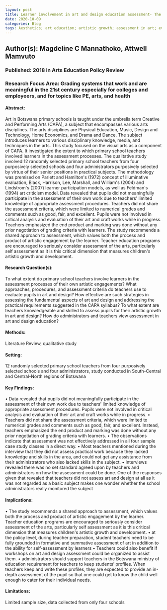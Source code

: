 ```yaml
---
layout: post
title: Learner involvement in art and design education assessment- The missing matrix in Botswana's primary schools
date: 2020-10-09
categories: Blog
tags: Aesthetics; art education; artistic growth; assessment in art; evaluation of artworks
---
```


## Author(s): Magdeline C Mannathoko, Attwell Mamvuto

### Published: 2018 in Arts Education Policy Review

### Research Focus Area: Grading systems that work and are meaningful in the 21st century especially for colleges and employeers, and for topics like PE, arts, and health

#### Abstract:
Art in Botswana primary schools is taught under the umbrella term Creative and Performing Arts (CAPA), a subject that encompasses various arts disciplines. The arts disciplines are Physical Education, Music, Design and Technology, Home Economics, and Drama and Dance. The subject introduces learners to various disciplinary knowledge, media, and techniques in the arts. This study focused on the visual arts as a component of CAPA. It investigated the extent to which primary school teachers involved learners in the assessment processes. The qualitative study involved 12 randomly selected primary school teachers from four purposively selected schools and four administrators purposively selected by virtue of their senior positions in practical subjects. The methodology was premised on Parlett and Hamilton's (1972) concept of illuminative evaluation, Black, Harrison, Lee, Marshall, and William's (2004) and Lindstrom's (2007) learner participation models, as well as Feldman's (1994) art criticism model. Data revealed that pupils did not meaningfully participate in the assessment of their own work due to teachers' limited knowledge of appropriate assessment procedures. Teachers did not share the assessment criteria, which were limited to numerical grades and comments such as good, fair, and excellent. Pupils were not involved in critical analysis and evaluation of their art and craft works while in progress. Teachers emphasized the end product and marking was done without any prior negotiation of grading criteria with learners. The study recommends a shared approach to assessment, which values both the process and product of artistic engagement by the learner. Teacher education programs are encouraged to seriously consider assessment of the arts, particularly self assessment as it is this critical dimension that measures children's artistic growth and development.


#### Research Question(s):
To what extent do primary school teachers involve learners in the assessment processes of their own artistic engagements? What approaches, procedures, and assessment criteria do teachers use to evaluate pupils in art and design? How effective are such strategies in assessing the fundamental aspects of art and design and addressing the practical requirements suggested in the CAPA syllabus? To what extent are teachers knowledgeable and skilled to assess pupils for their artistic growth in art and design? How do administrators and teachers view assessment in art and design education?


#### Methods:
Literature Review, qualitative study


#### Setting:
12 randomly selected primary school teachers from four purposively selected schools and four administrators, study conducted in South-Central and Central-North regions of Botswana


#### Key Findings:
• Data revealed that pupils did not meaningfully participate in the assessment of their own work due to teachers' limited knowledge of appropriate assessment procedures. Pupils were not involved in critical analysis and evaluation of their art and craft works while in progress.  • Teachers did not share the assessment criteria, which were limited to numerical grades and comments such as good, fair, and excellent. Instead, teachers emphasized the end product and marking was done without any prior negotiation of grading criteria with learners.  • The observations indicate that assessment was not effectively addressed in all four sample case study classes in a direct way. • Most teachers mentioned during the interview that they did not assess practical work because they lacked knowledge and skills in the area, and could not get any assistance from their administrators who also lacked skills in the subject. • Interviews revealed there was no set standard agreed upon by teachers and administrators on how the assessment could be done. One of the responses given that revealed that teachers did not assess art and design at all as it was not regarded as a basic subject makes one wonder whether the school administrators really monitored the subject 


#### Implications:
• The study recommends a shared approach to assessment, which values both the process and product of artistic engagement by the learner. Teacher education programs are encouraged to seriously consider assessment of the arts, particularly self assessment as it is this critical dimension that measures children's artistic growth and development. • at the policy level, during teacher preparation, student teachers need to be fully grounded in formative and summative assessment of art in addition to the ability for self-assessment by learners • Teachers could also benefit if workshops on art and design assessment could be organized to assist them. • administrators should support teachers in the Botswana ministry of education requirement for teachers to keep students’ profiles. When teachers keep and write these profiles, they are expected to provide an in-depth assessment of the pupil so that one could get to know the child well enough to cater for their individual needs. 


#### Limitations:
Limited sample size, data collected from only four schools 


